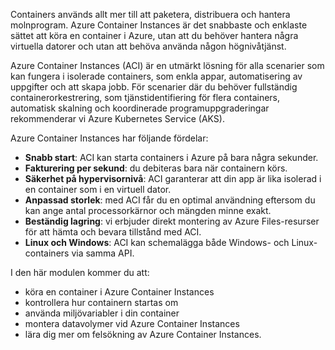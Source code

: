 Containers används allt mer till att paketera, distribuera och hantera molnprogram. Azure Container Instances är det snabbaste och enklaste sättet att köra en container i Azure, utan att du behöver hantera några virtuella datorer och utan att behöva använda någon högnivåtjänst.

Azure Container Instances (ACI) är en utmärkt lösning för alla scenarier som kan fungera i isolerade containers, som enkla appar, automatisering av uppgifter och att skapa jobb. För scenarier där du behöver fullständig containerorkestrering, som tjänstidentifiering för flera containers, automatisk skalning och koordinerade programuppgraderingar rekommenderar vi Azure Kubernetes Service (AKS).

Azure Container Instances har följande fördelar:

- **Snabb start**: ACI kan starta containers i Azure på bara några sekunder.
- **Fakturering per sekund**: du debiteras bara när containern körs.
- **Säkerhet på hypervisornivå**: ACI garanterar att din app är lika isolerad i en container som i en virtuell dator.
- **Anpassad storlek**: med ACI får du en optimal användning eftersom du kan ange antal processorkärnor och mängden minne exakt.
- **Beständig lagring**: vi erbjuder direkt montering av Azure Files-resurser för att hämta och bevara tillstånd med ACI.
- **Linux och Windows**: ACI kan schemalägga både Windows- och Linux-containers via samma API.
 
I den här modulen kommer du att:

- köra en container i Azure Container Instances
- kontrollera hur containern startas om
- använda miljövariabler i din container
- montera datavolymer vid Azure Container Instances
- lära dig mer om felsökning av Azure Container Instances.
